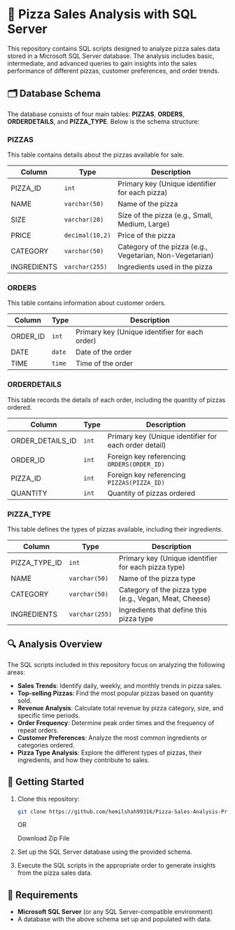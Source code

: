 # 🍕 Pizza Sales Analysis with SQL Server

This repository contains SQL scripts designed to analyze pizza sales data stored in a Microsoft SQL Server database. The analysis includes basic, intermediate, and advanced queries to gain insights into the sales performance of different pizzas, customer preferences, and order trends.

## 🗂 Database Schema

The database consists of four main tables: **PIZZAS**, **ORDERS**, **ORDERDETAILS**, and **PIZZA_TYPE**. Below is the schema structure:

### **PIZZAS**

This table contains details about the pizzas available for sale.

| Column      | Type          | Description                        |
|-------------|---------------|------------------------------------|
| PIZZA_ID    | `int`         | Primary key (Unique identifier for each pizza) |
| NAME        | `varchar(50)` | Name of the pizza                  |
| SIZE        | `varchar(20)` | Size of the pizza (e.g., Small, Medium, Large) |
| PRICE       | `decimal(10,2)` | Price of the pizza                |
| CATEGORY    | `varchar(50)` | Category of the pizza (e.g., Vegetarian, Non-Vegetarian) |
| INGREDIENTS | `varchar(255)` | Ingredients used in the pizza     |

### **ORDERS**

This table contains information about customer orders.

| Column    | Type      | Description                         |
|-----------|-----------|-------------------------------------|
| ORDER_ID  | `int`     | Primary key (Unique identifier for each order) |
| DATE      | `date`    | Date of the order                   |
| TIME      | `time`    | Time of the order                   |

### **ORDERDETAILS**

This table records the details of each order, including the quantity of pizzas ordered.

| Column           | Type      | Description                             |
|------------------|-----------|-----------------------------------------|
| ORDER_DETAILS_ID | `int`     | Primary key (Unique identifier for each order detail) |
| ORDER_ID         | `int`     | Foreign key referencing `ORDERS(ORDER_ID)` |
| PIZZA_ID         | `int`     | Foreign key referencing `PIZZAS(PIZZA_ID)` |
| QUANTITY         | `int`     | Quantity of pizzas ordered              |

### **PIZZA_TYPE**

This table defines the types of pizzas available, including their ingredients.

| Column         | Type          | Description                              |
|----------------|---------------|------------------------------------------|
| PIZZA_TYPE_ID  | `int`         | Primary key (Unique identifier for each pizza type) |
| NAME           | `varchar(50)` | Name of the pizza type                   |
| CATEGORY       | `varchar(50)` | Category of the pizza type (e.g., Vegan, Meat, Cheese) |
| INGREDIENTS    | `varchar(255)` | Ingredients that define this pizza type |

## 🔍 Analysis Overview

The SQL scripts included in this repository focus on analyzing the following areas:

- **Sales Trends**: Identify daily, weekly, and monthly trends in pizza sales.
- **Top-selling Pizzas**: Find the most popular pizzas based on quantity sold.
- **Revenue Analysis**: Calculate total revenue by pizza category, size, and specific time periods.
- **Order Frequency**: Determine peak order times and the frequency of repeat orders.
- **Customer Preferences**: Analyze the most common ingredients or categories ordered.
- **Pizza Type Analysis**: Explore the different types of pizzas, their ingredients, and how they contribute to sales.

## 🚀 Getting Started

1. Clone this repository:
   ```bash
   git clone https://github.com/hemilshah99316/Pizza-Sales-Analysis-Project-Using-SQL-With-PPT.git
   ```
   OR
   
   Download Zip File

3. Set up the SQL Server database using the provided schema.

4. Execute the SQL scripts in the appropriate order to generate insights from the pizza sales data.

## 📄 Requirements

- **Microsoft SQL Server** (or any SQL Server-compatible environment)
- A database with the above schema set up and populated with data.


